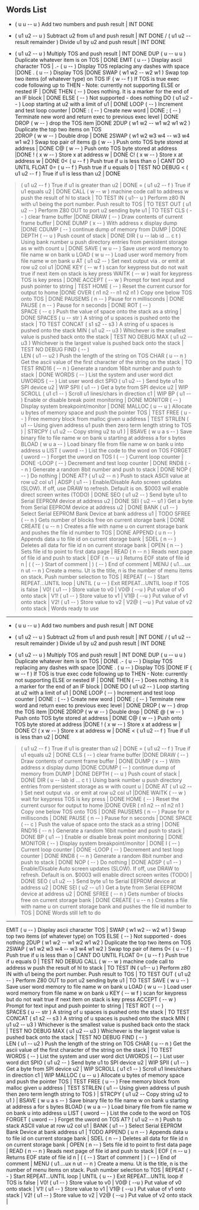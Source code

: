 Words List
------------------
 + ( u u -- u )    Add two numbers and push result   | INT DONE
 - ( u1 u2 -- u )    Subtract u2 from u1 and push result  | INT DONE
 / ( u1 u2 -- result remainder )     Divide u1 by u2 and push result | INT DONE
 * ( u1 u2 -- u )     Multiply TOS and push result | INT DONE
 DUP ( u -- u u )     Duplicate whatever item is on TOS | DONE
  EMIT ( u -- )        Display ascii character  TOS   |
 .- ( u -- )    Display TOS replacing any dashes with space   |DONE
 . ( u -- )    Display TOS   |DONE
SWAP ( w1 w2 -- w2 w1 )    Swap top two items (of whatever type) on TOS
IF ( w -- f )     If TOS is true exec code following up to THEN - Note: currently not supporting ELSE or nested IF | DONE
THEN ( -- )    Does nothing. It is a marker for the end of an IF block | DONE
ELSE ( -- )   Not supported - does nothing
DO ( u1 u2 -- )   Loop starting at u2 with a limit of u1 | DONE
LOOP ( -- )     Increment and test loop counter  | DONE
: ( -- )         Create new word |  DONE
; ( -- )     Terminate new word and return exec to previous exec level | DONE
DROP ( w -- )   drop the TOS item   |DONE
2DUP ( w1 w2 -- w1 w2 w1 w2 ) Duplicate the top two items on TOS  
2DROP ( w w -- )    Double drop | DONE
2SWAP ( w1 w2 w3 w4 -- w3 w4 w1 w2 ) Swap top pair of items
 @ ( w -- ) Push onto TOS byte stored at address   | DONE
C@  ( w -- ) Push onto TOS byte stored at address   |DONE
! ( x w -- ) Store x at address w      | DONE
C!  ( x w -- ) Store x at address w  | DONE
0< ( u -- f ) Push true if u is less than o | CANT DO UNTIL FLOAT
0= ( u -- f ) Push true if u equals 0 | TEST NO DEBUG
< ( u1 u2 -- f ) True if u1 is less than u2 | DONE
> ( u1 u2 -- f ) True if u1 is greater than u2 | DONE
= ( u1 u2 -- f ) True if u1 equals u2 | DONE
CALL ( w -- w  ) machine code call to address w  push the result of hl to stack | TO TEST
IN ( u1-- u )    Perform z80 IN with u1 being the port number. Push result to TOS | TO TEST
 OUT ( u1 u2 -- ) Perform Z80 OUT to port u2 sending byte u1 | TO TEST
CLS ( -- ) clear frame buffer    |DONE
DRAW ( -- ) Draw contents of current frame buffer  | DONE
DUMP ( x --  ) With address x display dump   |DONE
CDUMP ( -- ) continue dump of memory from DUMP |  DONE
DEPTH ( -- u ) Push count of stack | DONE
DIR ( u -- lab id ... c t )   Using bank number u push directory entries from persistent storage as w with count u  | DONE
SAVE  ( w u -- )    Save user word memory to file name w on bank u
 LOAD ( w u -- )    Load user word memory from file name w on bank u
 AT ( u1 u2 -- )  Set next output via . or emit at row u2 col u1 |DONE
KEY ( -- w f )      scan for keypress but do not wait true if next item on stack is key press
 WAITK ( -- w )      wait for keypress TOS is key press | DONE
ACCEPT ( -- w )    Prompt for text input and push pointer to string | TEST
HOME ( -- )    Reset the current cursor for output to home |DONE
OVER ( n1 n2 -- n1 n2 n1 )  Copy one below TOS onto TOS | DONE
 PAUSEMS ( n -- )  Pause for n millisconds | DONE
 PAUSE ( n -- )  Pause for n seconds | DONE
 ROT (  -- )  
 SPACE (  -- c ) Push the value of space onto the stack as a string  | DONE
 SPACES ( u -- str )  A string of u spaces is pushed onto the stack | TO TEST
 CONCAT ( s1 s2 -- s3 ) A string of u spaces is pushed onto the stack
 MIN (  u1 u2 -- u3 ) Whichever is the smallest value is pushed back onto the stack | TEST NO DEBUG
 MAX (  u1 u2 -- u3 )  Whichever is the largest value is pushed back onto the stack | TEST NO DEBUG
 FIND (  -- )  
 LEN (  u1 -- u2 ) Push the length of the string on TOS
 CHAR ( u -- n ) Get the ascii value of the first character of the string on the stack | TO TEST
 RND16 (  -- n ) Generate a random 16bit number and push to stack | DONE
 WORDS (  -- )   List the system and user word dict
 UWORDS (  -- )   List user word dict
 SPIO ( u1 u2 -- ) Send byte u1 to SPI device u2 |  WIP
 SPII ( u1 -- ) Get a byte from SPI device u2 |  WIP
 SCROLL ( u1 c1 -- ) Scroll u1 lines/chars in direction c1 | WIP
 BP ( u1 -- ) Enable or disable break point monitoring | DONE
 MONITOR ( -- ) Display system breakpoint/monitor | DONE
 MALLOC ( u -- u ) Allocate u bytes of memory space and push the pointer TOS  | TEST
 FREE ( u --  ) Free memory block from malloc given u address  | TEST
 STRLEN ( u1 -- Using given address u1 push then zero term length string to TOS )   |
 STRCPY ( u1 u2 -- Copy string u2 to u1 )   |
BSAVE  ( w u a s -- )    Save binary file to file name w on bank u starting at address a for s bytes
 BLOAD ( w u a -- )    Load binary file from file name w on bank u into address u
 LIST ( uword -- )    List the code to the word on TOS
 FORGET ( uword -- )    Forget the uword on TOS
 I ( -- ) Current loop counter | DONE
 -LOOP ( -- )    Decrement and test loop counter  | DONE
 RND8 (  -- n ) Generate a random 8bit number and push to stack | DONE
 NOP (  --  ) Do nothing | DONE
 AT? ( u1 u2 -- n )  Push to stack ASCII value at row u2 col u1 |
 ADSP ( u1 --  )  Enable/Disable Auto screen updates (SLOW). If off, use DRAW to refresh. Default is on. $0003 will enable direct screen writes (TODO) | DONE
 SEO ( u1 u2 -- ) Send byte u1 to Serial EEPROM device at address u2 |  DONE
 SEI ( u2 -- u1 ) Get a byte from Serial EEPROM device at address u2 |  DONE
 BANK ( u1 -- ) Select Serial EEPROM Bank Device at bank address u1 |  TODO
 SFREE ( -- n )  Gets number of blocks free on current storage bank | DONE
 CREATE ( u -- n )  Creates a file with name u on current storage bank and pushes the file id number to TOS | DONE
 APPEND ( u n --  )  Appends data u to file id on current storage bank |
 SDEL ( n --  )  Deletes all data for file id n on current storage bank |
 OPEN ( n --  )  Sets file id to point to first data page |
 READ ( n -- n  )  Reads next page of file id and push to stack |
 EOF ( n -- u )  Returns EOF state of file id n |
 ( ( -- )  Start of comment |
 ) ( -- )  End of comment |
 MENU ( u1....ux n ut -- n ) Create a menu. Ut is the title, n is the number of menu items on stack. Push number selection to TOS |
 REPEAT ( --  ) Start REPEAT...UNTIL loop  |
 UNTIL ( u -- ) Exit REPEAT...UNTIL loop if TOS is false  |
 V0! ( u1 -- )  Store value to v0  |
 V0@ ( --u )  Put value of v0 onto stack |
 V1! ( u1 -- )  Store value to v1 |
 V1@ ( --u )  Put value of v1 onto stack |
 V2! ( u1 -- )  Store value to v2 |
 V2@ ( --u )  Put value of v2 onto stack |
Words ready to use
------------------
 + ( u u -- u )    Add two numbers and push result   | INT DONE
 - ( u1 u2 -- u )    Subtract u2 from u1 and push result  | INT DONE
 / ( u1 u2 -- result remainder )     Divide u1 by u2 and push result | INT DONE
 * ( u1 u2 -- u )     Multiply TOS and push result | INT DONE
 DUP ( u -- u u )     Duplicate whatever item is on TOS | DONE
 .- ( u -- )    Display TOS replacing any dashes with space   |DONE
 . ( u -- )    Display TOS   |DONE
IF ( w -- f )     If TOS is true exec code following up to THEN - Note: currently not supporting ELSE or nested IF | DONE
THEN ( -- )    Does nothing. It is a marker for the end of an IF block | DONE
DO ( u1 u2 -- )   Loop starting at u2 with a limit of u1 | DONE
LOOP ( -- )     Increment and test loop counter  | DONE
: ( -- )         Create new word |  DONE
; ( -- )     Terminate new word and return exec to previous exec level | DONE
DROP ( w -- )   drop the TOS item   |DONE
2DROP ( w w -- )    Double drop | DONE
 @ ( w -- ) Push onto TOS byte stored at address   | DONE
C@  ( w -- ) Push onto TOS byte stored at address   |DONE
! ( x w -- ) Store x at address w      | DONE
C!  ( x w -- ) Store x at address w  | DONE
< ( u1 u2 -- f ) True if u1 is less than u2 | DONE
> ( u1 u2 -- f ) True if u1 is greater than u2 | DONE
= ( u1 u2 -- f ) True if u1 equals u2 | DONE
CLS ( -- ) clear frame buffer    |DONE
DRAW ( -- ) Draw contents of current frame buffer  | DONE
DUMP ( x --  ) With address x display dump   |DONE
CDUMP ( -- ) continue dump of memory from DUMP |  DONE
DEPTH ( -- u ) Push count of stack | DONE
DIR ( u -- lab id ... c t )   Using bank number u push directory entries from persistent storage as w with count u  | DONE
 AT ( u1 u2 -- )  Set next output via . or emit at row u2 col u1 |DONE
 WAITK ( -- w )      wait for keypress TOS is key press | DONE
HOME ( -- )    Reset the current cursor for output to home |DONE
OVER ( n1 n2 -- n1 n2 n1 )  Copy one below TOS onto TOS | DONE
 PAUSEMS ( n -- )  Pause for n millisconds | DONE
 PAUSE ( n -- )  Pause for n seconds | DONE
 SPACE (  -- c ) Push the value of space onto the stack as a string  | DONE
 RND16 (  -- n ) Generate a random 16bit number and push to stack | DONE
 BP ( u1 -- ) Enable or disable break point monitoring | DONE
 MONITOR ( -- ) Display system breakpoint/monitor | DONE
 I ( -- ) Current loop counter | DONE
 -LOOP ( -- )    Decrement and test loop counter  | DONE
 RND8 (  -- n ) Generate a random 8bit number and push to stack | DONE
 NOP (  --  ) Do nothing | DONE
 ADSP ( u1 --  )  Enable/Disable Auto screen updates (SLOW). If off, use DRAW to refresh. Default is on. $0003 will enable direct screen writes (TODO) | DONE
 SEO ( u1 u2 -- ) Send byte u1 to Serial EEPROM device at address u2 |  DONE
 SEI ( u2 -- u1 ) Get a byte from Serial EEPROM device at address u2 |  DONE
 SFREE ( -- n )  Gets number of blocks free on current storage bank | DONE
 CREATE ( u -- n )  Creates a file with name u on current storage bank and pushes the file id number to TOS | DONE
Words still left to do
----------------------
  EMIT ( u -- )        Display ascii character  TOS   |
SWAP ( w1 w2 -- w2 w1 )    Swap top two items (of whatever type) on TOS
ELSE ( -- )   Not supported - does nothing
2DUP ( w1 w2 -- w1 w2 w1 w2 ) Duplicate the top two items on TOS  
2SWAP ( w1 w2 w3 w4 -- w3 w4 w1 w2 ) Swap top pair of items
0< ( u -- f ) Push true if u is less than o | CANT DO UNTIL FLOAT
0= ( u -- f ) Push true if u equals 0 | TEST NO DEBUG
CALL ( w -- w  ) machine code call to address w  push the result of hl to stack | TO TEST
IN ( u1-- u )    Perform z80 IN with u1 being the port number. Push result to TOS | TO TEST
 OUT ( u1 u2 -- ) Perform Z80 OUT to port u2 sending byte u1 | TO TEST
SAVE  ( w u -- )    Save user word memory to file name w on bank u
 LOAD ( w u -- )    Load user word memory from file name w on bank u
KEY ( -- w f )      scan for keypress but do not wait true if next item on stack is key press
ACCEPT ( -- w )    Prompt for text input and push pointer to string | TEST
 ROT (  -- )  
 SPACES ( u -- str )  A string of u spaces is pushed onto the stack | TO TEST
 CONCAT ( s1 s2 -- s3 ) A string of u spaces is pushed onto the stack
 MIN (  u1 u2 -- u3 ) Whichever is the smallest value is pushed back onto the stack | TEST NO DEBUG
 MAX (  u1 u2 -- u3 )  Whichever is the largest value is pushed back onto the stack | TEST NO DEBUG
 FIND (  -- )  
 LEN (  u1 -- u2 ) Push the length of the string on TOS
 CHAR ( u -- n ) Get the ascii value of the first character of the string on the stack | TO TEST
 WORDS (  -- )   List the system and user word dict
 UWORDS (  -- )   List user word dict
 SPIO ( u1 u2 -- ) Send byte u1 to SPI device u2 |  WIP
 SPII ( u1 -- ) Get a byte from SPI device u2 |  WIP
 SCROLL ( u1 c1 -- ) Scroll u1 lines/chars in direction c1 | WIP
 MALLOC ( u -- u ) Allocate u bytes of memory space and push the pointer TOS  | TEST
 FREE ( u --  ) Free memory block from malloc given u address  | TEST
 STRLEN ( u1 -- Using given address u1 push then zero term length string to TOS )   |
 STRCPY ( u1 u2 -- Copy string u2 to u1 )   |
BSAVE  ( w u a s -- )    Save binary file to file name w on bank u starting at address a for s bytes
 BLOAD ( w u a -- )    Load binary file from file name w on bank u into address u
 LIST ( uword -- )    List the code to the word on TOS
 FORGET ( uword -- )    Forget the uword on TOS
 AT? ( u1 u2 -- n )  Push to stack ASCII value at row u2 col u1 |
 BANK ( u1 -- ) Select Serial EEPROM Bank Device at bank address u1 |  TODO
 APPEND ( u n --  )  Appends data u to file id on current storage bank |
 SDEL ( n --  )  Deletes all data for file id n on current storage bank |
 OPEN ( n --  )  Sets file id to point to first data page |
 READ ( n -- n  )  Reads next page of file id and push to stack |
 EOF ( n -- u )  Returns EOF state of file id n |
 ( ( -- )  Start of comment |
 ) ( -- )  End of comment |
 MENU ( u1....ux n ut -- n ) Create a menu. Ut is the title, n is the number of menu items on stack. Push number selection to TOS |
 REPEAT ( --  ) Start REPEAT...UNTIL loop  |
 UNTIL ( u -- ) Exit REPEAT...UNTIL loop if TOS is false  |
 V0! ( u1 -- )  Store value to v0  |
 V0@ ( --u )  Put value of v0 onto stack |
 V1! ( u1 -- )  Store value to v1 |
 V1@ ( --u )  Put value of v1 onto stack |
 V2! ( u1 -- )  Store value to v2 |
 V2@ ( --u )  Put value of v2 onto stack |
